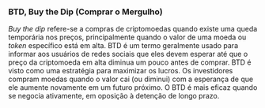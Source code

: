 ### BTD, Buy the Dip (Comprar o Mergulho)

_Buy the dip_ refere-se a compras de criptomoedas quando existe uma queda temporária nos preços, principalmente quando o valor de uma moeda ou _token_ específico está em alta. BTD é um termo geralmente usado para informar aos usuários de redes sociais que eles devem esperar até que o preço da criptomoeda em alta diminua um pouco antes de comprar. BTD é visto como uma estratégia para maximizar os lucros. Os investidores compram moedas quando o valor cai (ou diminui) com a esperança de que ele aumente novamente em um futuro próximo. O BTD é mais eficaz quando se negocia ativamente, em oposição à detenção de longo prazo.
